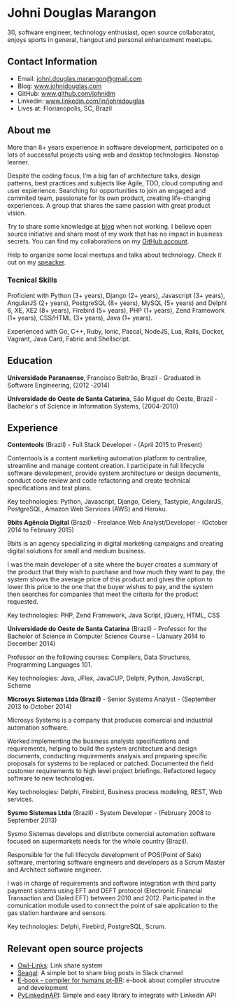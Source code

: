 # Johni Douglas Marangon

30, software engineer, technology enthusiast, open source collaborator, enjoys sports in general, hangout and personal enhancement meetups.

## Contact Information

* Email: johni.douglas.marangon@gmail.com
* Blog: www.johnidouglas.com
* GitHub: www.github.com/johnidm
* Linkedin: www.linkedin.com/in/johnidouglas
* Lives at: Florianopolis, SC, Brazil

## About me

More than 8+ years experience in software development, participated on a lots  of successful projects using web and desktop technologies. Nonstop learner.

Despite the coding focus, I’m a big fan of architecture talks, design patterns, best practices and subjects like Agile, TDD, cloud computing and user expierience. Searching for opportunities to join an engaged and commited team, passionate for its own product, creating life-changing experiences. A group that shares the same passion with great product vision.  

Try to share some knowledge at [blog](http://johnidouglas.com/) when not working. I believe open source initiative and share most of my work that has no impact in business secrets. You can find my collaborations on my [GitHub account](https://github.com/).  

Help to organize some local meetups and talks about technology. Check it out on my [speacker](http://slides.com/johnidouglasmarangon).

### Tecnical Skills

Proficient with Python (3+ years), Django (2+ years), Javascript (3+ years), AngularJS (2+ years), PostgreSQL (8+ years), MySQL (5+ years) and Delphi 6, XE, XE2 (8+ years), Firebird (5+ years), PHP (1+ years), Zend Framework (1+ years), CSS/HTML (3+ years), Java (1+ years).

Experienced with Go, C++, Ruby, Ionic, Pascal, NodeJS, Lua, Rails, Docker, Vagrant, Java Card, Fabric and Shellscript.

## Education

**Universidade Paranaense**, Francisco Beltrão, Brazil - Graduated in Software Engineering, (2012 -2014)

**Universidade do Oeste de Santa Catarina**, São Miguel do Oeste, Brazil - Bachelor's of Science in Information Systems, (2004-2010)

## Experience

**Contentools** (Brazil) - Full Stack Developer - (April 2015 to Present)  

Contentools is a content marketing automation platform to centralize, streamline and manage content creation. I participate in full lifecycle software development, provide system architecture or design documents, conduct code review and code refactoring and create technical specifications and test plans.

Key technologies: Python, Javascript, Django, Celery, Tastypie, AngularJS, PostgreSQL, Amazon Web Services (AWS) and Heroku.

**9bits Agência Digital** (Brazil) - Freelance Web Analyst/Developer - (October 2014 to February 2015)

9bits is an agency specializing in digital marketing campaigns and creating digital solutions for small and medium business.

I was the main developer of a site where the buyer creates a summary of the product that they wish to purchase and how much they want to pay, the system shows the average price of this product and gives the option to lower this price to the one that the buyer wishes to pay, and the system then searches for companies that meet the criteria for the product requested. 

Key technologies: PHP, Zend Framework, Java Script, jQuery, HTML, CSS

**Universidade do Oeste de Santa Catarina** (Brazil) - Professor for the  Bachelor of Science in Computer Science Course - (January 2014 to December 2014)

Professor on the following courses: Compilers, Data Structures, Programming Languages 101.

Key technologies: Java, JFlex, JavaCUP, Delphi, Python, JavaScript, Scheme

**Microsys Sistemas Ltda (Brazil)** - Senior Systems Analyst - (September 2013 to October 2014)

Microsys Systems is a company that produces comercial and industrial automation software.

Worked implementing the business analysts specifications and requirements, helping to build the system architecture and design documents, conducting requirements analysis and preparing specific proposals for systems to be replaced or patched. Documented the field customer requirements to high level project briefings. Refactored legacy software to new technologies.

Key technologies: Delphi, Firebird, Business process modeling, REST, Web services.

**Sysmo Sistemas Ltda**  (Brazil) - System Developer - (February 2008 to September 2013)

Sysmo Sistemas develops and distribute comercial automation software focused on supermarkets needs for the whole country (Brazil).

Responsible for the full lifecycle development of POS(Point of Sale) software, mentoring software engineers and developers as a Scrum Master and Architect software engineer.

I was in charge of requirements and software integration with third party payment sistems using EFT and DEFT protocol (Electronic Financial Transaction and Dialed EFT) between 2010 and 2012.
Participated in the comunication module used to connect the point of sale application to the gas station hardware and sensors.

Key technologies: Delphi, Firebird, PostgreSQL, Scrum.

## Relevant open source projects

- [Owl-Links](https://github.com/johnidm/owl-links): Link share system
- [Seagal](https://github.com/johnidm/seagal): A simple bot to share blog posts in Slack channel
- [E-book - compiler for humans pt-BR](https://github.com/johnidm/compiladores-para-humanos): e-book about compiler strucutre and development
- [PyLinkedinAPI](https://github.com/johnidm/PyLinkedinAPI): Simple and easy library to integrate with Linkedin API
